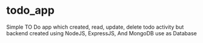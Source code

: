 # todo_app
Simple TO Do app which created, read, update, delete todo activity but backend created using NodeJS, ExpressJS, And MongoDB use as Database

